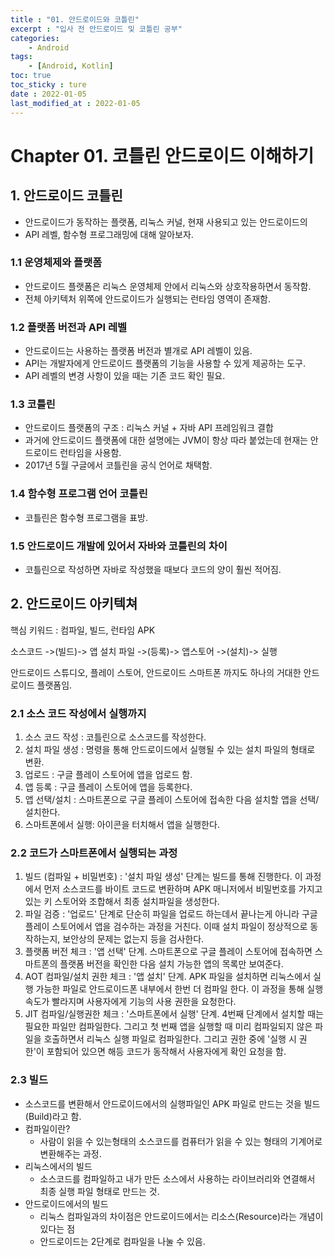 ```yaml
---
title : "01. 안드로이드와 코틀린"
excerpt : "입사 전 안드로이드 및 코틀린 공부"
categories:
    - Android
tags:
    - [Android, Kotlin]
toc: true
toc_sticky : ture
date : 2022-01-05
last_modified_at : 2022-01-05
---
```


# Chapter 01. 코틀린 안드로이드 이해하기
## 1. 안드로이드 코틀린
- 안드로이드가 동작하는 플랫폼, 리눅스 커널, 현재 사용되고 있는 안드로이드의 
- API 레벨, 함수형 프로그래밍에 대해 알아보자.
### 1.1 운영체제와 플랫폼
- 안드로이드 플랫폼은 리눅스 운영체제 안에서 리눅스와 상호작용하면서 동작함.
- 전체 아키텍처 위쪽에 안드로이드가 실행되는 런타임 영역이 존재함.
### 1.2 플랫폼 버전과 API 레벨
- 안드로이드는 사용하는 플랫폼 버전과 별개로 API 레벨이 있음.
- API는 개발자에게 안드로이드 플랫폼의 기능을 사용할 수 있게 제공하는 도구.
- API 레벨의 변경 사항이 있을 때는 기존 코드 확인 필요.
### 1.3 코틀린
- 안드로이드 플랫폼의 구조 : 리눅스 커널 + 자바 API 프레임워크 결합
- 과거에 안드로이드 플랫폼에 대한 설명에는 JVM이 항상 따라 붙었는데 현재는 안드로이드 런타임을 사용함.
- 2017년 5월 구글에서 코틀린을 공식 언어로 채택함.
### 1.4 함수형 프로그램 언어 코틀린
- 코틀린은 함수형 프로그램을 표방.
### 1.5 안드로이드 개발에 있어서 자바와 코틀린의 차이
- 코틀린으로 작성하면 자바로 작성했을 때보다 코드의 양이 훨씬 적어짐.

## 2. 안드로이드 아키텍쳐
핵심 키워드 : 컴파일, 빌드, 런타임 APK

소스코드 ->(빌드)-> 앱 설치 파일 ->(등록)-> 앱스토어 ->(설치)-> 실행

안드로이드 스튜디오, 플레이 스토어, 안드로이드 스마트폰 까지도 하나의 거대한 안드로이드 플랫폼임.

### 2.1 소스 코드 작성에서 실행까지
1. 소스 코드 작성 : 코틀린으로 소스코드를 작성한다.
2. 설치 파일 생성 : 명령을 통해 안드로이드에서 실행될 수 있는 설치 파일의 형태로 변환.
3. 업로드 : 구글 플레이 스토어에 앱을 업로드 함.
4. 앱 등록 : 구글 플레이 스토어에 앱을 등록한다.
5. 앱 선택/설치 : 스마트폰으로 구글 플레이 스토어에 접속한 다음 설치할 앱을 선택/설치한다.
6. 스마트폰에서 실행: 아이콘을 터치해서 앱을 실행한다.

### 2.2 코드가 스마트폰에서 실행되는 과정
1. 빌드 (컴파일 + 비밀번호) : '설치 파일 생성' 단계는 빌드를 통해 진행한다. 이 과정에서 먼저 소스코드를 바이트 코드로 변환하며 APK 매니저에서 비밀번호를 가지고 있는 키 스토어와 조합해서 최종 설치파일을 생성한다.
2. 파일 검증 : '업로드' 단계로 단순히 파일을 업로드 하는데서 끝나는게 아니라 구글 플레이 스토어에서 앱을 검수하는 과정을 거친다. 이때 설치 파일이 정상적으로 동작하는지, 보안상의 문제는 없는지 등을 검사한다.
3. 플랫폼 버전 체크 : '앱 선택' 단계. 스마트폰으로 구글 플레이 스토어에 접속하면 스마트폰의 플랫폼 버전을 확인한 다음 설치 가능한 앱의 목록만 보여준다.
4. AOT 컴파일/설치 권한 체크 : '앱 설치' 단계. APK 파일을 설치하면 리눅스에서 실행 가능한 파일로 안드로이드폰 내부에서 한번 더 컴파일 한다. 이 과정을 통해 실행 속도가 빨라지며 사용자에게 기능의 사용 권한을 요청한다.
5. JIT 컴파일/실행권한 체크 : '스마트폰에서 실행' 단계. 4번째 단계에서 설치할 때는 필요한 파일만 컴파일한다. 그리고 첫 번째 앱을 실행할 때 미리 컴파일되지 않은 파일을 호출하면서 리눅스 실행 파일로 컴파일한다. 그리고 권한 중에 '실행 시 권한'이 포함되어 있으면 해등 코드가 동작해서 사용자에게 확인 요청을 함.

### 2.3 빌드
- 소스코드를 변환해서 안드로이드에서의 실행파일인 APK 파일로 만드는 것을 빌드(Build)라고 함.
- 컴파일이란?
    - 사람이 읽을 수 있는형태의 소스코드를 컴퓨터가 읽을 수 있는 형태의 기계어로 변환해주는 과정.
- 리눅스에서의 빌드
    - 소스코드를 컴파일하고 내가 만든 소스에서 사용하는 라이브러리와 연결해서 최종 실행 파일 형태로 만드는 것.
- 안드로이드에서의 빌드
    - 리눅스 컴파일과의 차이점은 안드로이드에서는 리소스(Resource)라는 개념이 있다는 점
    - 안드로이드는 2단계로 컴파일을 나눌 수 있음.